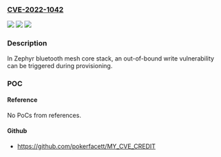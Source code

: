 ### [CVE-2022-1042](https://cve.mitre.org/cgi-bin/cvename.cgi?name=CVE-2022-1042)
![](https://img.shields.io/static/v1?label=Product&message=zephyr&color=blue)
![](https://img.shields.io/static/v1?label=Version&message=%3C%3D%20v3.0%20&color=brighgreen)
![](https://img.shields.io/static/v1?label=Vulnerability&message=Out-of-bounds%20Write%20(CWE-787)&color=brighgreen)

### Description

In Zephyr bluetooth mesh core stack, an out-of-bound write vulnerability can be triggered during provisioning.

### POC

#### Reference
No PoCs from references.

#### Github
- https://github.com/pokerfacett/MY_CVE_CREDIT

